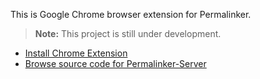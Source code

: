 This is Google Chrome browser extension for Permalinker. 

>  **Note:** This project is still under development.

* [Install Chrome Extension](#)
* [Browse source code for Permalinker-Server](https://github.com/ahmetalpbalkan/permalinker)

